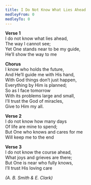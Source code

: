 ```yaml
---
title: I Do Not Know What Lies Ahead
medleyFrom: 0
medleyTo: 0
---
```


**Verse 1**  
I do not know what lies ahead,  
The way I cannot see;  
Yet One stands near to be my guide,  
He’ll show the way to me

**Chorus**  
I know who holds the future,  
And He’ll guide me with His hand,  
With God things don’t just happen,  
Everything by Him is planned;  
So as I face tomorrow  
With its problems large and small,  
I’ll trust the God of miracles,  
Give to Him my all.

**Verse 2**  
I do not know how many days  
Of life are mine to spend;  
But One who knows and cares for me  
Will keep me to the end

**Verse 3**  
I do not know the course ahead,  
What joys and grieves are there;  
But One is near who fully knows,  
I’ll trust His loving care

_(A. B. Smith & E. Clark)_
